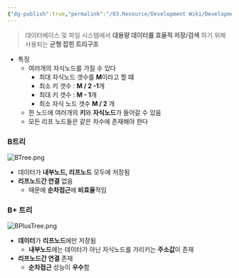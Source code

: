 ```yaml
---
{"dg-publish":true,"permalink":"/03.Resource/Development Wiki/Development Wiki (Sources)/B트리와 B+트리/","noteIcon":"","created":"2025-06-10T13:17:17.043+09:00","updated":"2025-07-20T02:19:17.554+09:00"}
---
```


> 데이터베이스 및 파일 시스템에서 **대용량 데이터를 효율적 저장/검색** 하기 위해 사용되는 **균형 잡힌 트리구조**

* 특징
	* 여러개의 자식노드를 가질 수 있다
		* 최대 자식노드 갯수를 **M**이라고 할 떄
		* 최소 키 갯수 : **M / 2 -1**개
		* 최대 키 갯수 : **M - 1**개
		* 최소 자식 노드 갯수 **M / 2** 개
	* 한 노드에 여러개의 **키**와 **자식노드**가 들어갈 수 있음
	* 모든 리프 노드들은 같은 차수에 존재해야 한다
### B트리
![BTree.png](/img/user/03.Resource/Development%20Wiki/Development%20Wiki%20(Sources)/Files/BTree.png)
* 데이터가 **내부노드, 리프노드** 모두에 저장됨
* **리프노드간 연결** 없음
	* 때문에 **순차접근**에 **비효율**적임
### B+ 트리
![BPlusTree.png](/img/user/03.Resource/Development%20Wiki/Development%20Wiki%20(Sources)/Files/BPlusTree.png)
* **데이터**가 **리프노드**에만 저장됨
	* **내부노드**에는 데이터가 아닌 자식노드를 가리키는 **주소값**이 존재
* **리프노드간 연결** 존재
	* **순차접근** 성능이 **우수**함


